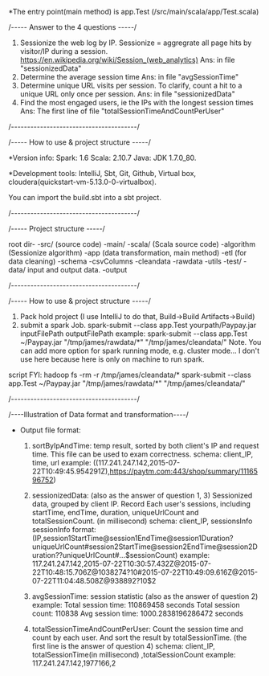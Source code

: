 *The entry point(main method) is app.Test (/src/main/scala/app/Test.scala)

/----- Answer to the 4 questions  -----/

1. Sessionize the web log by IP. Sessionize = aggregrate all page hits by visitor/IP during a session. https://en.wikipedia.org/wiki/Session_(web_analytics)
  Ans: in file "sessionizedData"
2. Determine the average session time
  Ans: in file "avgSessionTime"
3. Determine unique URL visits per session. To clarify, count a hit to a unique URL only once per session.
  Ans: in file "sessionizedData"
4. Find the most engaged users, ie the IPs with the longest session times
  Ans: The first line of file "totalSessionTimeAndCountPerUser"
  
/---------------------------------------/

/----- How to use & project structure -----/

*Version info:
    Spark: 1.6
    Scala: 2.10.7
    Java: JDK 1.7.0_80. 
    
*Development tools: 
    IntelliJ, 
    Sbt, Git, Github, 
    Virtual box, cloudera(quickstart-vm-5.13.0-0-virtualbox).

You can import the build.sbt into a sbt project.

/---------------------------------------/

/----- Project structure -----/

root dir-
  -src/ (source code)
    -main/
      -scala/ (Scala source code)
        -algorithm (Sessionize algorithm)
        -app (data transformation, main method)
        -etl (for data cleaning)
          -schema
            -csvColumns
              -cleandata
              -rawdata
        -utils
    -test/
  -data/ input and output data.
    -output
    
/---------------------------------------/

 /----- How to use & project structure -----/
 
 1. Pack hold project (I use IntelliJ to do that, Build->Build Artifacts->Build)
 2. submit a spark Job.
        spark-submit --class app.Test yourpath/Paypay.jar inputFilePath outputFilePath
            example:
                spark-submit --class app.Test ~/Paypay.jar "/tmp/james/rawdata/*" "/tmp/james/cleandata/"
    Note. You can add more option for spark running mode, e.g. cluster mode...
          I don't use here because here is only on machine to run spark.
 
 script FYI:
    hadoop fs -rm -r /tmp/james/cleandata/*
    spark-submit --class app.Test ~/Paypay.jar "/tmp/james/rawdata/*" "/tmp/james/cleandata/"
    
/---------------------------------------/

/----Illustration of Data format and transformation----/

* Output file format:
    1. sortByIpAndTime:
        temp result, sorted by both client's IP and request time. This file can be used to exam correctness.
            schema: client_IP, time, url
            example: ((117.241.247.142,2015-07-22T10:49:45.954291Z),https://paytm.com:443/shop/summary/1116596752)
    
    2. sessionizedData: (also as the answer of question 1, 3)
        Sessionized data, grouped by client IP. Record Each user's sessions, including startTime, endTime, duration, uniqueUrlCount and totalSessionCount. (in millisecond)
            schema: client_IP, sessionsInfo
            sessionInfo format: (IP,session1StartTime@session1EndTime@session1Duration?uniqueUrlCount#session2StartTime@session2EndTime@session2Duration??uniqueUrlCount#...$sessionCount)
            example: 117.241.247.142,2015-07-22T10:30:57.432Z@2015-07-22T10:48:15.706Z@1038274?10#2015-07-22T10:49:09.616Z@2015-07-22T11:04:48.508Z@938892?10$2
    3. avgSessionTime: 
        session statistic (also as the answer of question 2)
            example:
                Total session time: 110869458 seconds
                Total session count: 110838
                Avg session time: 1000.2838196286472 seconds

    4. totalSessionTimeAndCountPerUser:
        Count the session time and count by each user. And sort the result by totalSessionTime. (the first line is the answer of question 4)
            schema: client_IP, totalSessionTime(in millisecond) ,totalSessionCount 
            example: 117.241.247.142,1977166,2